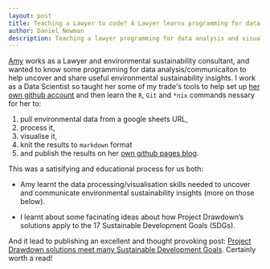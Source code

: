 ```yaml
---
layout: post
title: Teaching a Lawyer to code? A Lawyer learns programming for data analysis/communication
author: Daniel Newman
description: Teaching a lawyer programming for data analysis and visualisation
---
```


[Amy][7] works as a Lawyer and environmental sustainability consultant, and wanted to know some programming for data analysis/communicaiton to help uncover and share useful environmental sustainability insights. I work as a Data Scientist so taught her some of my trade's tools to help set up [her own github account][14] and then learn the `R`, `Git` and `*nix` commands nessary for her to:

1. pull environmental data from a google sheets URL, 
2. process it,
3. visualise it, 
3. knit the results to `markdown` format
4. and publish the results on her [own github pages blog][15].  

This was a satisifying and educational process for us both: 

- Amy learnt the data processing/visualisation skills needed to uncover and communicate environmental sustainability insights (more on those below). 

- I learnt about some facinating ideas about how Project Drawdown’s solutions apply to the 17 Sustainable Development Goals (SDGs). 

And it lead to publishing an excellent and thought provoking post: [Project Drawdown solutions meet many Sustainable Development Goals][16]. Certainly worth a read!



[1]: https://sustainabledevelopment.un.org/sdgs
[2]: https://www.drawdown.org
[3]: https://www.drawdown.org/solutions
[4]: https://en.wikipedia.org/wiki/Member_states_of_the_United_Nations
[5]: https://unstats.un.org/sdgs/indicators/Global%20Indicator%20Framework%20after%20refinement_Eng.pdf
[6]: https://sustainabledevelopment.un.org/content/documents/11803Official-List-of-Proposed-SDG-Indicators.pdf
[7]: https://amyquinton.github.io/about/
[8]: https://dpnewman.com/
[9]: https://sustainabledevelopment.un.org/sdg13
[10]: https://www.drawdown.org/solutions/women-and-girls/educating-girls
[11]: https://www.drawdown.org/solutions/food/reduced-food-waste
[12]: https://docs.google.com/spreadsheets/d/1hq5frci8R4o5kor4oraealN66X1av1IhkZmOydjORrQ/edit?usp=sharing
[13]: https://github.com/amyquinton/drawdown-sdg/blob/master/drawdown-sdgs.Rmd
[14]: https://github.com/amyquinton/
[15]: https://amyquinton.github.io
[16]: https://amyquinton.github.io/drawdown-sdgs/
